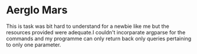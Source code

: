 # Aerglo Mars

This is task was bit hard to understand for a newbie like me but the resources provided were adequate.I couldn't incorparate argparse for the commands and my programme can only return back only queries pertaining to only one parameter.
